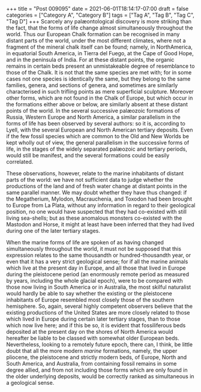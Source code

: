 +++
title = "Post 009095"
date = 2021-06-01T18:14:17-07:00
draft = false
categories = ["Category A", "Category B"]
tags = ["Tag A", "Tag B", "Tag C", "Tag D"]
+++
Scarcely any palæontological discovery is more striking than the fact, that the forms of life change almost simultaneously throughout the world. Thus our European Chalk formation can be recognised in many distant parts of the world, under the most different climates, where not a fragment of the mineral chalk itself can be found; namely, in NorthAmerica, in equatorial South America, in Tierra del Fuego, at the Cape of Good Hope, and in the peninsula of India. For at these distant points, the organic remains in certain beds present an unmistakeable degree of resemblance to those of the Chalk. It is not that the same species are met with; for in some cases not one species is identically the same, but they belong to the same families, genera, and sections of genera, and sometimes are similarly characterised in such trifling points as mere superficial sculpture. Moreover other forms, which are not found in the Chalk of Europe, but which occur in the formations either above or below, are similarly absent at these distant points of the world. In the several successive palæozoic formations of Russia, Western Europe and North America, a similar parallelism in the forms of life has been observed by several authors: so it is, according to Lyell, with the several European and North American tertiary deposits. Even if the few fossil species which are common to the Old and New Worlds be kept wholly out of view, the general parallelism in the successive forms of life, in the stages of the widely separated palæozoic and tertiary periods, would still be manifest, and the several formations could be easily correlated.

These observations, however, relate to the marine inhabitants of distant parts of the world: we have not sufficient data to judge whether the productions of the land and of fresh water change at distant points in the same parallel manner. We may doubt whether they have thus changed: if the Megatherium, Mylodon, Macrauchenia, and Toxodon had been brought to Europe from La Plata, without any information in regard to their geological position, no one would have suspected that they had co-existed with still living sea-shells; but as these anomalous monsters co-existed with the Mastodon and Horse, it might at least have been inferred that they had lived during one of the later tertiary stages.

When the marine forms of life are spoken of as having changed simultaneously throughout the world, it must not be supposed that this expression relates to the same thousandth or hundred-thousandth year, or even that it has a very strict geological sense; for if all the marine animals which live at the present day in Europe, and all those that lived in Europe during the pleistocene period (an enormously remote period as measured by years, including the whole glacial epoch), were to be compared with those now living in South America or in Australia, the most skilful naturalist would hardly be able to say whether the existing or the pleistocene inhabitants of Europe resembled most closely those of the southern hemisphere. So, again, several highly competent observers believe that the existing productions of the United States are more closely related to those which lived in Europe during certain later tertiary stages, than to those which now live here; and if this be so, it is evident that fossiliferous beds deposited at the present day on the shores of North America would hereafter be liable to be classed with somewhat older European beds. Nevertheless, looking to a remotely future epoch, there can, I think, be little doubt that all the more modern _marine_ formations, namely, the upper pliocene, the pleistocene and strictly modern beds, of Europe, North and South America, and Australia, from containing fossil remains in some degree allied, and from not including those forms which are only found in the older underlying deposits, would be correctly ranked as simultaneous in a geological sense.
